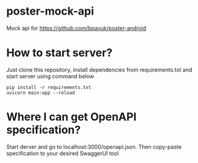 # poster-mock-api
Mock api for https://github.com/bpavuk/poster-android

# How to start server?
Just clone this repository, install dependencies from requirements.txt and start server using command below
```
pip install -r requirements.txt
uvicorn main:app --reload
```

# Where I can get OpenAPI specification?

Start derver and go to localhost:3000/openapi.json. Then copy-paste specification to your desired SwaggerUI tool
